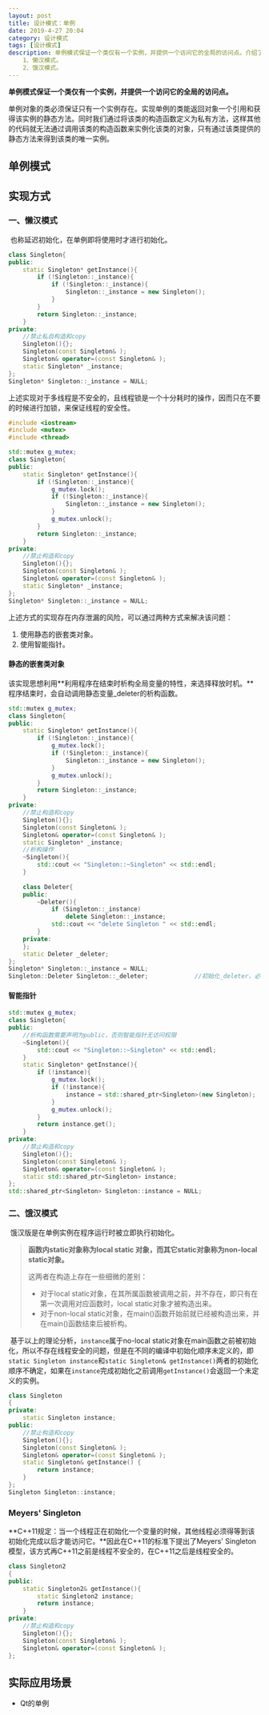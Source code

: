 ```yaml
---
layout: post
title: 设计模式：单例
date: 2019-4-27 20:04
category: 设计模式
tags: [设计模式]
description: 单例模式保证一个类仅有一个实例，并提供一个访问它的全局的访问点。介绍了单例模式的几种实现方式。
	1、懒汉模式。
	2、饿汉模式。	
---
```


​	**单例模式保证一个类仅有一个实例，并提供一个访问它的全局的访问点。**

​	单例对象的类必须保证只有一个实例存在。实现单例的类能返回对象一个引用和获得该实例的静态方法。同时我们通过将该类的构造函数定义为私有方法，这样其他的代码就无法通过调用该类的构造函数来实例化该类的对象，只有通过该类提供的静态方法来得到该类的唯一实例。

## 单例模式

## 实现方式

### 一、懒汉模式

​	也称延迟初始化，在单例即将使用时才进行初始化。

```C++
class Singleton{
public:
	static Singleton* getInstance(){
		if (!Singleton::_instance){
			if (!Singleton::_instance){
				Singleton::_instance = new Singleton();
			}
		}
		return Singleton::_instance;
	}
private:
    //禁止私自构造和copy
    Singleton(){};
    Singleton(const Singleton& );
    Singleton& operator=(const Singleton& );
	static Singleton* _instance;
};
Singleton* Singleton::_instance = NULL;
```

​	上述实现对于多线程是不安全的，且线程锁是一个十分耗时的操作，因而只在不要的时候进行加锁，来保证线程的安全性。

```C++
#include <iostream>
#include <mutex>
#include <thread>

std::mutex g_mutex;
class Singleton{
public:
	static Singleton* getInstance(){
		if (!Singleton::_instance){
			g_mutex.lock();
			if (!Singleton::_instance){
				Singleton::_instance = new Singleton();
			}
			g_mutex.unlock();
		}
		return Singleton::_instance;
	}
private:
    //禁止构造和copy
    Singleton(){};
    Singleton(const Singleton& );
    Singleton& operator=(const Singleton& );
	static Singleton* _instance;
};
Singleton* Singleton::_instance = NULL;
```



上述方式的实现存在内存泄漏的风险，可以通过两种方式来解决该问题：

1. 使用静态的嵌套类对象。
2. 使用智能指针。

#### 静态的嵌套类对象

​	该实现思想利用**利用程序在结束时析构全局变量的特性，来选择释放时机。**程序结束时，会自动调用静态变量_deleter的析构函数。

```C++
std::mutex g_mutex;
class Singleton{
public:
	static Singleton* getInstance(){
		if (!Singleton::_instance){
			g_mutex.lock();
			if (!Singleton::_instance){
				Singleton::_instance = new Singleton();
			}
			g_mutex.unlock();
		}
		return Singleton::_instance;
	}
private:
    //禁止构造和copy
    Singleton(){};
    Singleton(const Singleton& );
    Singleton& operator=(const Singleton& );
	static Singleton* _instance;
    //析构操作
    ~Singleton(){
		std::cout << "Singleton::~Singleton" << std::endl;
	}
    
	class Deleter{
	public:
		~Deleter(){
			if (Singleton::_instance)
				delete Singleton::_instance;
			std::cout << "delete Singleton " << std::endl;
		}
	private:
	};
	static Deleter _deleter;
};
Singleton* Singleton::_instance = NULL;
Singleton::Deleter Singleton::_deleter;				//初始化_deleter，必须
```



#### 智能指针

```C++
std::mutex g_mutex;
class Singleton{
public:
    //析构函数需要声明为public，否则智能指针无访问权限
	~Singleton(){
		std::cout << "Singleton::~Singleton" << std::endl;
	}
	static Singleton* getInstance(){
		if (!instance){
			g_mutex.lock();
			if (!instance){
				instance = std::shared_ptr<Singleton>(new Singleton);
			}
			g_mutex.unlock();
		}
		return instance.get();
	}
private:
    //禁止构造和copy
    Singleton(){};
    Singleton(const Singleton& );
    Singleton& operator=(const Singleton& );
	static std::shared_ptr<Singleton> instance;
};
std::shared_ptr<Singleton> Singleton::instance = NULL;
```



### 二、饿汉模式

​	饿汉版是在单例实例在程序运行时被立即执行初始化。

> **函数内static对象称为local static 对象，而其它static对象称为non-local static对象。**
>
> 这两者在构造上存在一些细微的差别：
>
> - 对于local static对象，在其所属函数被调用之前，并不存在，即只有在第一次调用对应函数时，local static对象才被构造出来。
> - 对于non-local static对象，在main()函数开始前就已经被构造出来，并在main()函数结束后被析构。
>

​	基于以上的理论分析，```instance```属于no-local static对象在main函数之前被初始化，所以不存在线程安全的问题，但是在不同的编译中初始化顺序未定义的，即```static Singleton instance```和```static Singleton& getInstance()```两者的初始化顺序不确定，如果在```instance```完成初始化之前调用```getInstance()```会返回一个未定义的实例。

```C++
class Singleton
{
private:
	static Singleton instance;
public:
    //禁止构造和copy
    Singleton(){};
    Singleton(const Singleton& );
    Singleton& operator=(const Singleton& );
	static Singleton& getInstance() {
		return instance;
	}
};
Singleton Singleton::instance;
```



### Meyers' Singleton

​	**C++11规定：当一个线程正在初始化一个变量的时候，其他线程必须得等到该初始化完成以后才能访问它。**因此在C++11的标准下提出了Meyers' Singleton模型，该方式再C++11之前是线程不安全的，在C++11之后是线程安全的。

```C++
class Singleton2
{
public:
	static Singleton2& getInstance(){
		static Singleton2 instance;
		return instance;
	}
private:
    //禁止构造和copy
    Singleton(){};
    Singleton(const Singleton& );
    Singleton& operator=(const Singleton& );
};
```



## 实际应用场景

- Qt的单例